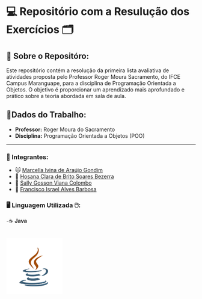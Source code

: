 # 💻 Repositório com a Resulução dos Exercícios 🗂 

## 🔎 Sobre o Repositóro: 
Este repositório contém a resolução da primeira lista avaliativa de atividades proposta pelo Professor Roger Moura Sacramento, do IFCE Campus Maranguape, para a disciplina de Programação Orientada a Objetos. O objetivo é proporcionar um aprendizado mais aprofundado e prático sobre a teoria abordada em sala de aula.

## 📝Dados do Trabalho:

- **Professor:** Roger Moura do Sacramento
- **Disciplina:** Programação Orientada a Objetos (POO)
  
---

### 👾 Integrantes:
- 🐱 [Marcella Ivina de Araújo Gondim](https://github.com/MarcyIvi)
- 🐑 [Hosana Clara de Brito Soares Bezerra](https://github.com/hosanasoaress)
- 🐇 [Sally Gosson Viana Colombo](https://github.com/sallygosson)
- 🐎 [Francisco Israel Alves Barbosa](https://github.com/alvesisrael221)

### 🖥️ Linguagem Utilizada 🖱️:

-☕ **Java**
<br>
<br>

<img align="rigth" alt="Java Img" width="150" height="150" src="https://raw.githubusercontent.com/Deathopex/Deathopex/main/java.gif">




